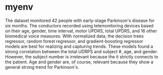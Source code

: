 # myenv

The dataset monitored 42 people with early-stage Parkinson's disease for six months. The conductors recorded using telemonitoring devices based on their age, gender, time interval, motor UPDRS, total UPDRS, and 16 other biomedical voice measures. With normalized data, the decision trees regressor, random forest regressor, and gradient-boosting regressor models are best for realizing and capturing trends. These models found a strong correlation between the total UDRPS and subject #, age, and gender. However, the subject number is irrelevant because the it strictly connects to the patient. Age and gender are, of course, relevant because they show a general strong trend for Parkinson's. 
